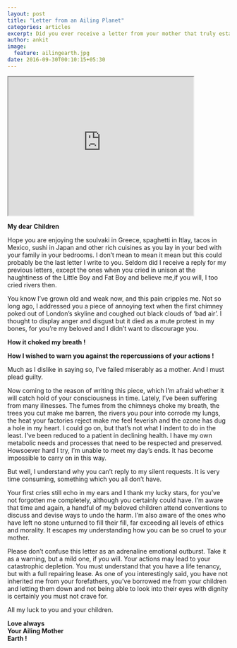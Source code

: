 ```yaml
---
layout: post
title: "Letter from an Ailing Planet"
categories: articles
excerpt: Did you ever receive a letter from your mother that truly establishes that you have abandoned her in the strands of agony whose knots were tied by you? Well yes, you did because it was the letter from our Mother Earth, our creator who is right now in pain.
author: ankit
image: 
  feature: ailingearth.jpg
date: 2016-09-30T00:10:15+05:30
---
```

<iframe width="420" height="315"
src="https://www.youtube.com/embed/90CkXVF-Q8M">
</iframe>

__My dear Children__


Hope you are enjoying the soulvaki in Greece, spaghetti in Itlay, tacos in Mexico, sushi in Japan and other rich cuisines as you lay in your bed with your family in your bedrooms. I don’t mean to mean it mean but this could probably be the last letter I write to you. Seldom did I receive a reply for my previous letters, except the ones when you cried in unison at the haughtiness of the Little Boy and Fat Boy and believe me,if you will, I too cried rivers then.


You know I’ve grown old and weak now, and this pain cripples me. Not so long ago, I addressed you a piece of annoying text when the first chimney poked out of London’s skyline and coughed out black clouds of ‘bad air’. I thought to display anger and disgust but it died as a mute protest in my bones, for you’re my beloved and I didn’t want to discourage you.


__How it choked my breath !__


__How I wished to warn you against the repercussions of your actions !__


Much as I dislike in saying so, I’ve failed miserably as a mother.
And I must plead guilty.




Now coming to the reason of writing this piece, which I’m afraid whether it will catch hold of your consciousness in time. Lately, I’ve been suffering from many illnesses. The fumes from the chimneys choke my breath, the trees you cut make me barren, the rivers you pour into corrode my lungs, the heat your factories reject make me feel feverish and the ozone has dug a hole in my heart. I could go on, but that’s not what I indent to do in the least. I’ve been reduced to a patient in declining health. I have my own metabolic needs and processes that need to be respected and preserved. Howsoever hard I try, I’m unable to meet my day’s ends. It has become impossible to carry on in this way.


But well, I understand why you can’t reply to my silent requests. It is very time consuming, something which you all don’t have. 


Your first cries still echo in my ears and I thank my lucky stars, for you’ve not forgotten me completely, although you certainly could have. I’m aware that time and again, a handful of my beloved children attend conventions to discuss and devise ways to undo the harm. I’m also aware of the ones who have left no stone unturned to fill their fill, far exceeding all levels of ethics and morality. It escapes my understanding how you can be so cruel to your mother.


Please don’t confuse this letter as an adrenaline emotional outburst. Take it as a warning, but a mild one, if you will. Your actions may lead to your catastrophic depletion. You must understand that you have a life tenancy, but with a full repairing lease. As one of you interestingly said, you have not inherited me from your forefathers, you’ve borrowed me from your children and letting them down and not being able to look into their eyes with dignity is certainly you must not crave for.


All my luck to you and your children.


__Love always__<br/>
__Your Ailing Mother__<br/>
__Earth !__